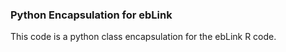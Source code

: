 ### Python Encapsulation for ebLink
This code is a python class encapsulation for the ebLink R code. 
